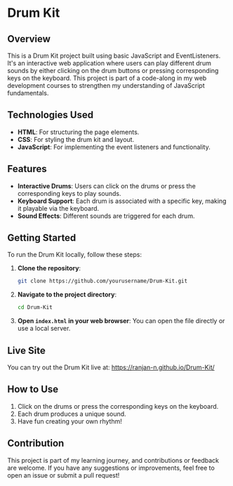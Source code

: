 # Drum Kit

## Overview

This is a Drum Kit project built using basic JavaScript and EventListeners. It's an interactive web application where users can play different drum sounds by either clicking on the drum buttons or pressing corresponding keys on the keyboard. This project is part of a code-along in my web development courses to strengthen my understanding of JavaScript fundamentals.

## Technologies Used

- **HTML**: For structuring the page elements.
- **CSS**: For styling the drum kit and layout.
- **JavaScript**: For implementing the event listeners and functionality.

## Features

- **Interactive Drums**: Users can click on the drums or press the corresponding keys to play sounds.
- **Keyboard Support**: Each drum is associated with a specific key, making it playable via the keyboard.
- **Sound Effects**: Different sounds are triggered for each drum.

## Getting Started

To run the Drum Kit locally, follow these steps:

1. **Clone the repository**:
   ```bash
   git clone https://github.com/yourusername/Drum-Kit.git
   ```

2. **Navigate to the project directory**:
   ```bash
   cd Drum-Kit
   ```

3. **Open `index.html` in your web browser**:
   You can open the file directly or use a local server.

## Live Site

You can try out the Drum Kit live at: https://ranjan-n.github.io/Drum-Kit/

## How to Use

1. Click on the drums or press the corresponding keys on the keyboard.
2. Each drum produces a unique sound.
3. Have fun creating your own rhythm!

## Contribution

This project is part of my learning journey, and contributions or feedback are welcome. If you have any suggestions or improvements, feel free to open an issue or submit a pull request!
